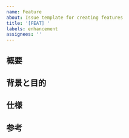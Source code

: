 ```yaml
---
name: Feature
about: Issue template for creating features
title: '[FEAT] '
labels: enhancement
assignees: ''
---
```


## 概要

## 背景と目的

## 仕様

## 参考
